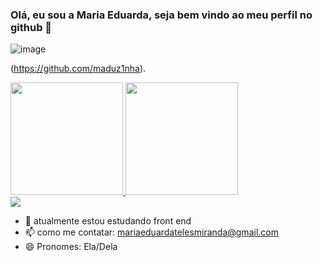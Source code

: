 ### Olá, eu sou a Maria Eduarda, seja bem vindo ao meu perfil no github 👋
![image](https://github.com/maduz1nha/maduz1nha/assets/165913465/5dcc167d-ed95-409c-9de0-854b1c93446e)

(https://github.com/maduz1nha).

<div>
  <a href="https://beacons.ai/maduz1nha">
  <img height="180em" src=https://github-readme-stats.vercel.app/api?username=maduz1nha&show_icons=true&theme=dark&include_alla_commits=true&count_private=true/>
  <img height="180em" src=https://github-readme-stats.vercel.app/api/top-langs/?username=maduz1nha&layout=compact&langs_count=16&theme=dark/>
<div> 
  <a href="https://instagram.com/mar1aa_eduarda" target="_blank"><img src="https://img.shields.io/badge/-Instagram-%23E4405F?style=for-the-badge&logo=instagram&logoColor=white" target="_blank"></a>  
</div>



- 🌱 atualmente estou estudando front end 
- 📫 como me contatar: mariaeduardatelesmiranda@gmail.com
- 😄 Pronomes: Ela/Dela
  

